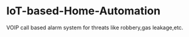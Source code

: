 # IoT-based-Home-Automation


VOIP call based alarm system for threats like robbery,gas leakage,etc.

